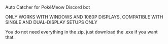 Auto Catcher for PokéMeow Discord bot

ONLY WORKS WITH WINDOWS AND 1080P DISPLAYS, COMPATIBLE WITH SINGLE AND DUAL-DISPLAY SETUPS ONLY

You do not need everything in the zip, just download the .exe if you want that.

